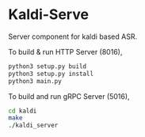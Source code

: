 # Kaldi-Serve

Server component for kaldi based ASR.

To build & run HTTP Server (8016),

```sh
python3 setup.py build
python3 setup.py install
python3 main.py
```

To build and run gRPC Server (5016),

```sh
cd kaldi
make
./kaldi_server
```